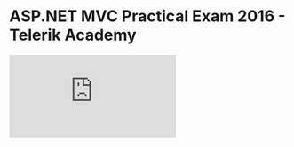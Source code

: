 # ASP.NET MVC Practical Exam 2016 - Telerik Academy
 
 ![UserVoice-like Web Application](https://github.com/Borayvor/TelerikAcademy_2015_2016/tree/master/H19_ASP.NET-MVC/S08_ASP.NET_MVC_Exam_2016/PracticalExam2016AspMvc.pdf)